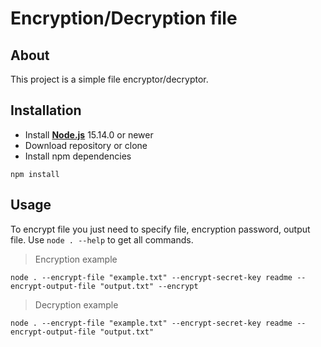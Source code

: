 # Encryption/Decryption file

## About

This project is a simple file encryptor/decryptor.

## Installation

- Install [**Node.js**](https://nodejs.org/) 15.14.0 or newer
- Download repository or clone
- Install npm dependencies
```
npm install
```

## Usage

To encrypt file you just need to specify file, encryption password, output file. Use `node . --help` to get all commands.

> Encryption example
```
node . --encrypt-file "example.txt" --encrypt-secret-key readme --encrypt-output-file "output.txt" --encrypt
```

> Decryption example
```
node . --encrypt-file "example.txt" --encrypt-secret-key readme --encrypt-output-file "output.txt"
```